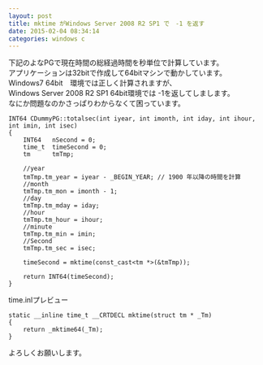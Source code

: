 ```yaml
---
layout: post
title: mktime がWindows Server 2008 R2 SP1 で　-1 を返す
date: 2015-02-04 08:34:14
categories: windows c
---
```

<!-- {% raw %} -->
<p>下記のよなPGで現在時間の総経過時間を秒単位で計算しています。<br>
アプリケーションは32bitで作成して64bitマシンで動かしています。<br>
Windows7 64bit　環境では正しく計算されますが、<br>
Windows Server 2008 R2 SP1 64bit環境では -1を返してしまします。<br>
なにか問題なのかさっぱりわからなくて困っています。</p>

<pre><code>INT64 CDummyPG::totalsec(int iyear, int imonth, int iday, int ihour, int imin, int isec)
{
    INT64   nSecond = 0;
    time_t  timeSecond = 0;
    tm      tmTmp;

    //year
    tmTmp.tm_year = iyear - _BEGIN_YEAR; // 1900 年以降の時間を計算
    //month
    tmTmp.tm_mon = imonth - 1;
    //day
    tmTmp.tm_mday = iday;
    //hour
    tmTmp.tm_hour = ihour;
    //minute
    tmTmp.tm_min = imin;
    //Second
    tmTmp.tm_sec = isec;

    timeSecond = mktime(const_cast&lt;tm *&gt;(&amp;tmTmp));

    return INT64(timeSecond);
}
</code></pre>

<p>time.inlプレビュー</p>

<pre><code>static __inline time_t __CRTDECL mktime(struct tm * _Tm)
{
    return _mktime64(_Tm);
}
</code></pre>

<p>よろしくお願いします。</p>
<!-- {% endraw %} -->
